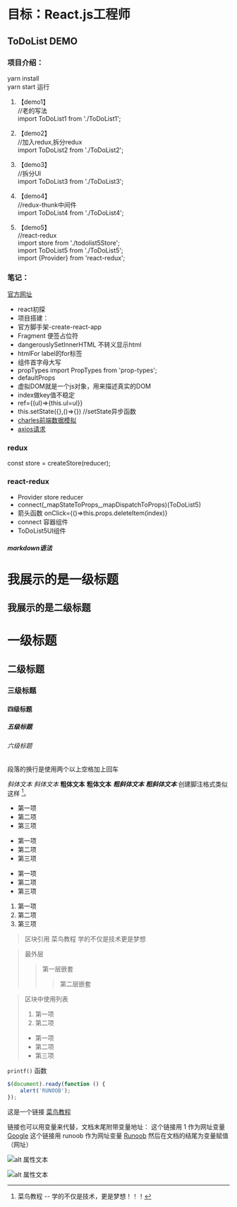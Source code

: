 # 目标：React.js工程师
## ToDoList DEMO

### 项目介绍：  
yarn install  
yarn start 运行  

1. 【demo1】  
//老的写法  
import ToDoList1 from './ToDoList1';  

2. 【demo2】  
//加入redux,拆分redux  
import ToDoList2 from './ToDoList2';  

3. 【demo3】  
//拆分UI  
import ToDoList3 from './ToDoList3';  

4. 【demo4】  
//redux-thunk中间件  
import ToDoList4 from './ToDoList4';  

5. 【demo5】  
//react-redux  
import store from './todolist5Store';  
import ToDoList5 from './ToDoList5';  
import {Provider} from 'react-redux';  


### 笔记：  
 [官方网址](https://reactjs.org/)
 * react初探
 * 项目搭建：
 * 官方脚手架-create-react-app
 *  Fragment 便签占位符
 *  dangerouslySetInnerHTML 不转义显示html
 *  htmlFor label的for标签
 *  组件首字母大写
 *  propTypes  import PropTypes from 'prop-types';
 *  defaultProps
 *  虚拟DOM就是一个js对象，用来描述真实的DOM
 *  index做key值不稳定
 *  ref={(ul)=>{this.ul=ul}}
 *  this.setState({},()=>{}) //setState异步函数
 *  [charles前端数据模拟](https://www.charlesproxy.com/)
 *  [axios请求](http://www.axios-js.com/)

### redux
 const store = createStore(reducer);

### react-redux
 * Provider store reducer
 * connect(_mapStateToProps,_mapDispatchToProps)(ToDoList5)
 * 箭头函数 onClick={()=>this.props.deleteItem(index)}
 * connect 容器组件  
 * ToDoList5UI组件


##### markdown语法  

我展示的是一级标题
=================

我展示的是二级标题
-----------------
# 一级标题
## 二级标题
### 三级标题
#### 四级标题
##### 五级标题
###### 六级标题

段落的换行是使用两个以上空格加上回车

*斜体文本*
_斜体文本_
**粗体文本**
__粗体文本__
***粗斜体文本***
___粗斜体文本___
创建脚注格式类似这样 [^RUNOOB]。
[^RUNOOB]: 菜鸟教程 -- 学的不仅是技术，更是梦想！！！
* 第一项
* 第二项
* 第三项

+ 第一项
+ 第二项
+ 第三项


- 第一项
- 第二项
- 第三项

1. 第一项
2. 第二项
3. 第三项

> 区块引用
> 菜鸟教程
> 学的不仅是技术更是梦想

> 最外层
> > 第一层嵌套
> > > 第二层嵌套

> 区块中使用列表
> 1. 第一项
> 2. 第二项
> + 第一项
> + 第二项
> + 第三项

`printf()` 函数

```javascript
$(document).ready(function () {
    alert('RUNOOB');
});
```

这是一个链接 [菜鸟教程](https://www.runoob.com)

链接也可以用变量来代替，文档末尾附带变量地址：
这个链接用 1 作为网址变量 [Google][1]
这个链接用 runoob 作为网址变量 [Runoob][runoob]
然后在文档的结尾为变量赋值（网址）

  [1]: http://www.google.com/
  [runoob]: http://www.runoob.com/
  
  ![alt 属性文本](图片地址)
  
  ![alt 属性文本](图片地址 "可选标题")
  
  